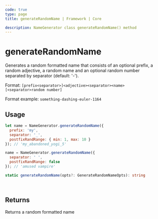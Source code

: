 ```yaml
---
code: true
type: page
title: generateRandomName | Framework | Core

description: NameGenerator class generateRandomName() method
---
```


# generateRandomName

<SinceBadge version="2.19.0" />

Generates a random formatted name that consists of an optional prefix, a random adjective, a random name and an optional random number separated by separator (default: '-').

Format: `[prefix<separator>]<adjective><separator><name>[<separator>random number]`

Format example: `something-dashing-euler-1164`

## Usage

```js
let name = NameGenerator.generateRandomName({
  prefix: 'my',
  separator: '_',
  postfixRandRange: { min: 1, max: 10 }
}); // 'my_abandoned_yogi_5'

name = NameGenerator.generateRandomName({
  separator: ' ',
  postfixRandRange: false
}); // 'amused vampire'
```

```ts
static generateRandomName(opts?: GenerateRandomNameOpts): string
```

<br/>

## Returns

Returns a random formatted name
